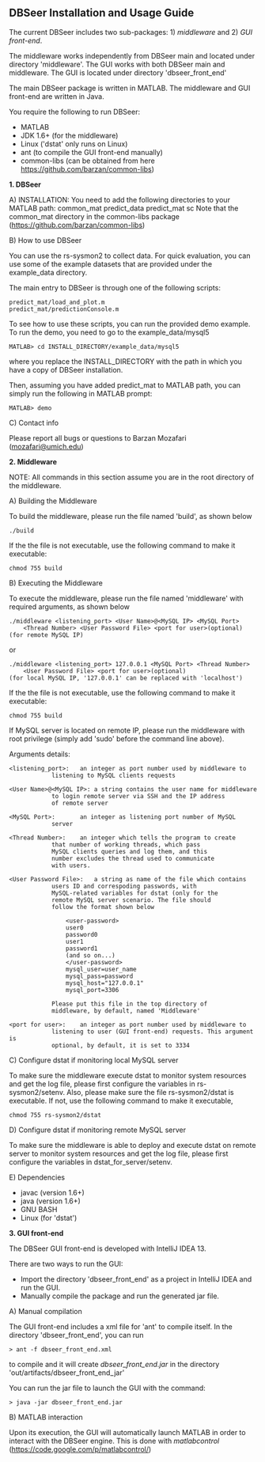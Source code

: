 DBSeer Installation and Usage Guide
---

The current DBSeer includes two sub-packages: 1) *middleware* and 2) *GUI front-end*.

The middleware works independently from DBSeer main and located under directory 'middleware'. The GUI works with both DBSeer main and middleware. The GUI is located under directory 'dbseer_front_end'

The main DBSeer package is written in MATLAB. The middleware and GUI front-end are written in Java.

You require the following to run DBSeer:

* MATLAB
* JDK 1.6+ (for the middleware) 
* Linux ('dstat' only runs on Linux)
* ant (to compile the GUI front-end manually)
* common-libs (can be obtained from here https://github.com/barzan/common-libs)

**1. DBSeer**

A) INSTALLATION: You need to add the following directories to your MATLAB path: common_mat predict_data predict_mat sc
Note that the common_mat directory in the common-libs package (https://github.com/barzan/common-libs)

B) How to use DBSeer

You can use the rs-sysmon2 to collect data. For quick evaluation, you can use some of the example datasets that are provided under the example_data directory.

The main entry to DBSeer is through one of the following scripts:

	predict_mat/load_and_plot.m
	predict_mat/predictionConsole.m

To see how to use these scripts, you can run the provided demo example.
To run the demo, you need to go to the example_data/mysql5
	
	MATLAB> cd INSTALL_DIRECTORY/example_data/mysql5

where you replace the INSTALL_DIRECTORY with the path in which you have a copy of DBSeer installation.

Then, assuming you have added predict_mat to MATLAB path, you can simply run the following in MATLAB prompt:
	
	MATLAB> demo

C) Contact info

Please report all bugs or questions to Barzan Mozafari (<mozafari@umich.edu>)

**2. Middleware**

NOTE: All commands in this section assume you are in the root directory of the middleware. 

A) Building the Middleware

To build the middleware, please run the file named 'build', as shown below

	./build

If the the file is not executable, use the following command to make it
executable:

	chmod 755 build
	
B) Executing the Middleware

To execute the middleware, please run the file named 'middleware' with required
arguments, as shown below

	./middleware <listening_port> <User Name>@<MySQL IP> <MySQL Port>
		<Thread Number> <User Password File> <port for user>(optional)
	(for remote MySQL IP)

or

	./middleware <listening_port> 127.0.0.1 <MySQL Port> <Thread Number>
		<User Password File> <port for user>(optional)
	(for local MySQL IP, '127.0.0.1' can be replaced with 'localhost')

If the the file is not executable, use the following command to make it
executable:

	chmod 755 build

If MySQL server is located on remote IP, please run the middleware with root
privilege (simply add 'sudo' before the command line above).

Arguments details:

	<listening_port>:	an integer as port number used by middleware to
				listening to MySQL clients requests

	<User Name>@<MySQL IP>:	a string contains the user name for middleware
				to login remote server via SSH and the IP address
				of remote server

	<MySQL Port>:		an integer as listening port number of MySQL
				server

	<Thread Number>:	an integer which tells the program to create
				that number of working threads, which pass
				MySQL clients queries and log them, and this
				number excludes the thread used to communicate
				with users.

	<User Password File>:	a string as name of the file which contains
				users ID and correspoding passwords, with
				MySQL-related variables for dstat (only for the
				remote MySQL server scenario. The file should
				follow the format shown below

					<user-password>
					user0
					password0
					user1
					password1
					(and so on...)
					</user-password>
					mysql_user=user_name
					mysql_pass=password
					mysql_host="127.0.0.1"
					mysql_port=3306

				Please put this file in the top directory of
				middleware, by default, named 'Middleware'

	<port for user>:	an integer as port number used by middleware to
				listening to user (GUI front-end) requests. This argument is
				optional, by default, it is set to 3334

C) Configure dstat if monitoring local MySQL server

To make sure the middleware execute dstat to monitor system resources and get
the log file, please first configure the variables in rs-sysmon2/setenv. Also,
please make sure the file rs-sysmon2/dstat is executable. If not, use the
following command to make it executable,

	chmod 755 rs-sysmon2/dstat

D) Configure dstat if monitoring remote MySQL server

To make sure the middleware is able to deploy and execute dstat on remote server
to monitor system resources and get the log file, please first configure the
variables in dstat_for_server/setenv.

E) Dependencies

* javac (version 1.6+)
* java (version 1.6+)
* GNU BASH
* Linux (for 'dstat')

**3. GUI front-end**

The DBSeer GUI front-end is developed with IntelliJ IDEA 13. 

There are two ways to run the GUI:

* Import the directory 'dbseer_front_end' as a project in IntelliJ IDEA and run the GUI. 
* Manually compile the package and run the generated jar file. 

A) Manual compilation

The GUI front-end includes a xml file for 'ant' to compile itself. In the directory 'dbseer_front_end', you can run

	> ant -f dbseer_front_end.xml
	
to compile and it will create *dbseer_front_end.jar* in the directory 'out/artifacts/dbseer_front_end_jar'

You can run the jar file to launch the GUI with the command:

	> java -jar dbseer_front_end.jar

B) MATLAB interaction

Upon its execution, the GUI will automatically launch MATLAB in order to interact with the DBSeer engine. 
This is done with *matlabcontrol* (<https://code.google.com/p/matlabcontrol/>)
